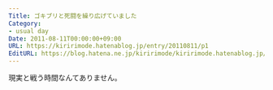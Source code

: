 ```yaml
---
Title: ゴキブリと死闘を繰り広げていました
Category:
- usual day
Date: 2011-08-11T00:00:00+09:00
URL: https://kiririmode.hatenablog.jp/entry/20110811/p1
EditURL: https://blog.hatena.ne.jp/kiririmode/kiririmode.hatenablog.jp/atom/entry/8454420450078210933
---
```



現実と戦う時間なんてありません。                      
